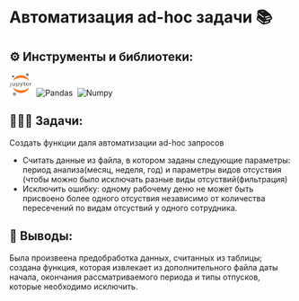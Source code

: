 # Автоматизация ad-hoc задачи 📚
## ⚙️ Инструменты и библиотеки:

<div>
  <img src="https://github.com/devicons/devicon/blob/master/icons/jupyter/jupyter-original-wordmark.svg" title="Jupyter" alt="Jupyter" width="40" height="40"/>&nbsp;
  <img src="https://pandas.pydata.org/static/img/pandas_white.svg" title="Pandas" alt="Pandas" height="40"/>&nbsp;
  <img src="https://camo.githubusercontent.com/6631ab3e404c95feff2366126736bf6b3759e4be11357ea07405a3527b9a3138/68747470733a2f2f696d672e736869656c64732e696f2f62616467652f6e756d70792d2532333031333234332e7376673f7374796c653d666f722d7468652d6261646765266c6f676f3d6e756d7079266c6f676f436f6c6f723d7768697465" title="Numpy" alt="Numpy" height="30"/>&nbsp;
  </div>

## 👩🏻‍💻 Задачи:  
Создать функции даля автоматизации ad-hoc запросов
- Считать данные из файла, в котором заданы следующие параметры: период анализа(месяц, неделя, год) и параметры видов отсуствия (чтобы можно было исключать разные виды отсуствий(фильтрация)
- Исключить ошибку: одному рабочему деню не может быть присвоено более одного отсуствия независимо от количества пересечений по видам отсуствий у одного сотрудника.
## 🔎 Выводы:
Была произвеена предобработка данных, считанных из таблицы; создана функция, которая извлекает из дополнительного файла даты начала, окончания рассматриваемого периода и типы отпусков, которые необходимо исключить. 
 
